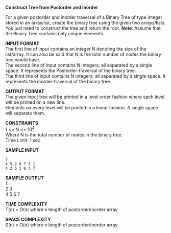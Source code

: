 **Construct Tree from Postorder and Inorder**

For a given postorder and inorder traversal of a Binary Tree of type integer stored in an array/list, create the binary tree using the given two arrays/lists. You just need to construct the tree and return the root.
**Note**:  Assume that the Binary Tree contains only unique elements. 

**INPUT FORMAT**\
The first line of input contains an integer N denoting the size of the list/array. It can also be said that N is the total number of nodes the binary tree would have.\
The second line of input contains N integers, all separated by a single space. It represents the Postorder-traversal of the binary tree.\
The third line of input contains N integers, all separated by a single space. It represents the inorder-traversal of the binary tree.

**OUTPUT FORMAT**\
The given input tree will be printed in a level order fashion where each level will be printed on a new line.\
Elements on every level will be printed in a linear fashion. A single space will separate them.

**CONSTRAINTS**\
1 <= N <= 10<sup>4</sup>\
Where N is the total number of nodes in the binary tree.\
Time Limit: 1 sec

**SAMPLE INPUT**
```
7
4 5 2 6 7 3 1 
4 2 5 1 6 3 7 
```

**SAMPLE OUTPUT**\
1\
2 3\
4 5 6 7

**TIME COMPLEXITY**\
T(n) = O(n) where n length of postorder/inorder array.

**SPACE COMPLEXITY**\
S(n) = O(n) where n length of postorder/inorder array.

